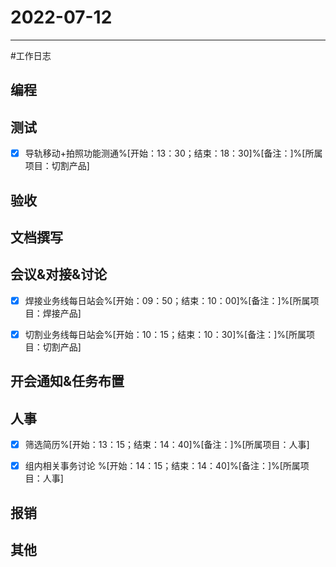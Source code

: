 # 2022-07-12 

---

#工作日志

## 编程



## 测试
- [x] 导轨移动+拍照功能测通%[开始：13：30；结束：18：30]%[备注：]%[所属项目：切割产品]


## 验收 



## 文档撰写 



## 会议&对接&讨论
- [x] 焊接业务线每日站会%[开始：09：50；结束：10：00]%[备注：]%[所属项目：焊接产品]
- [x] 切割业务线每日站会%[开始：10：15；结束：10：30]%[备注：]%[所属项目：切割产品]


## 开会通知&任务布置



## 人事
- [x] 筛选简历%[开始：13：15；结束：14：40]%[备注：]%[所属项目：人事]
- [x] 组内相关事务讨论 %[开始：14：15；结束：14：40]%[备注：]%[所属项目：人事]


## 报销



## 其他



